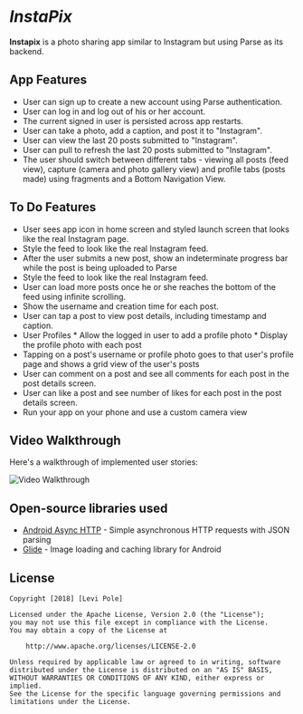 
# *InstaPix*

**Instapix** is a photo sharing app similar to Instagram but using Parse as its backend.

## App Features

* User can sign up to create a new account using Parse authentication.
* User can log in and log out of his or her account.
* The current signed in user is persisted across app restarts.
* User can take a photo, add a caption, and post it to "Instagram".
* User can view the last 20 posts submitted to "Instagram".
* User can pull to refresh the last 20 posts submitted to "Instagram".
* The user should switch between different tabs - viewing all posts (feed view), capture (camera and photo gallery view) and profile tabs (posts made) using fragments and a Bottom Navigation View. 

## To Do Features

* User sees app icon in home screen and styled launch screen that looks like the real Instagram page.
* Style the feed to look like the real Instagram feed. 
* After the user submits a new post, show an indeterminate progress bar while the post is being uploaded to Parse 
* Style the feed to look like the real Instagram feed.
* User can load more posts once he or she reaches the bottom of the feed using infinite scrolling.
* Show the username and creation time for each post.
* User can tap a post to view post details, including timestamp and caption.
* User Profiles
      * Allow the logged in user to add a profile photo
      * Display the profile photo with each post
* Tapping on a post's username or profile photo goes to that user's profile page and shows a grid view of the user's posts
* User can comment on a post and see all comments for each post in the post details screen.
* User can like a post and see number of likes for each post in the post details screen.
* Run your app on your phone and use a custom camera view

## Video Walkthrough

Here's a walkthrough of implemented user stories:

<img src='https://github.com/leviwp48/InstaPix/blob/master/InstaPix2.gif' title='Video Walkthrough' width='' alt='Video Walkthrough' />

## Open-source libraries used

- [Android Async HTTP](https://github.com/loopj/android-async-http) - Simple asynchronous HTTP requests with JSON parsing
- [Glide](https://github.com/bumptech/glide) - Image loading and caching library for Android

## License

    Copyright [2018] [Levi Pole]

    Licensed under the Apache License, Version 2.0 (the "License");
    you may not use this file except in compliance with the License.
    You may obtain a copy of the License at

        http://www.apache.org/licenses/LICENSE-2.0

    Unless required by applicable law or agreed to in writing, software
    distributed under the License is distributed on an "AS IS" BASIS,
    WITHOUT WARRANTIES OR CONDITIONS OF ANY KIND, either express or implied.
    See the License for the specific language governing permissions and
    limitations under the License.

